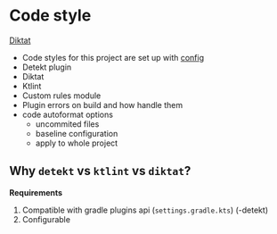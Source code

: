 # Code style

[Diktat](https://github.com/saveourtool/diktat)

* Code styles for this project are set up with [config]()
* Detekt plugin
* Diktat
* Ktlint
* Custom rules module
* Plugin errors on build and how handle them
* code autoformat options
  * uncommited files
  * baseline configuration
  * apply to whole project

## Why `detekt` vs `ktlint` vs `diktat`?

**Requirements**

1. Compatible with gradle plugins api (`settings.gradle.kts`) (-detekt)
2. Configurable
